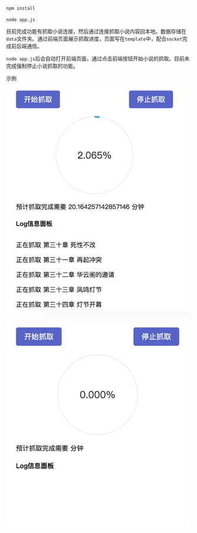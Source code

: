 `npm install`

`node app.js`

目前完成功能有抓取小说连接，然后通过连接抓取小说内容回本地。数据存储在`data`文件夹。通过前端页面展示抓取进度，页面写在`template`中，配合`socket`完成前后端通信。

`node app.js`后会自动打开前端页面，通过点击前端按钮开始小说的抓取。目前未完成强制停止小说抓取的功能。

示例

![image](./img/demo1.png)

![image](./img/demo.png)




